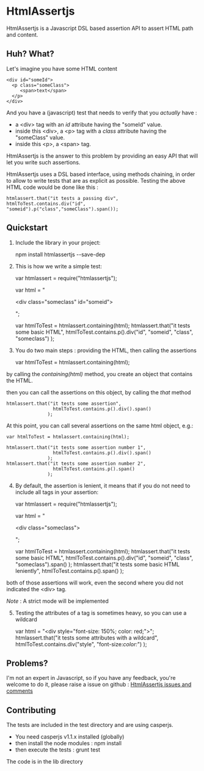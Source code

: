 HtmlAssertjs
=============

HtmlAssertjs is a Javascript DSL based assertion API to assert HTML path and content.

Huh? What?
----------

Let's imagine you have some HTML content

    <div id="someId">
      <p class="someClass">
         <span>text</span>
      </p>
    </div>

And you have a (javascript) test that needs to verify that you *actually* have :

- a &lt;div> tag with an *id* attribute having the "someId" value.
- inside this &lt;div>, a &lt;p> tag with a *class* attribute having the "someClass" value.
- inside this &lt;p>, a &lt;span> tag.


HtmlAssertjs is the answer to this problem by providing an easy API that will let you write such assertions.

HtmlAssertjs uses a DSL based interface, using methods chaining, in order to allow to write tests that are as explicit as possible.
Testing the above HTML code would be done like this :

    htmlassert.that("it tests a passing div", htmlToTest.contains.div("id", "someid").p("class","someClass").span());


Quickstart
---------------------

1) Include the library in your project:

    npm install htmlassertjs --save-dep

2) This is how we write a simple test:

    var htmlassert = require("htmlassertjs");

    var html = "<p><div class=\"someclass\" id=\"someid\"></div></p>";

    var htmlToTest = htmlassert.containing(html);
    htmlassert.that("it tests some basic HTML", 
                     htmlToTest.contains.p().div("id", "someid", "class", "someclass")
                   );
3) You do two main steps : providing the HTML, then calling the assertions

    var htmlToTest = htmlassert.containing(html);

by calling the *containing(html)* method, you create an object that contains the HTML.

then you can call the assertions on this object, by calling the *that* method

    htmlassert.that("it tests some assertion", 
                     htmlToTest.contains.p().div().span()
                   );

At this point, you can call several assertions on the same html object, e.g.:

    var htmlToTest = htmlassert.containing(html);

    htmlassert.that("it tests some assertion number 1", 
                     htmlToTest.contains.p().div().span()
                   );
    htmlassert.that("it tests some assertion number 2", 
                     htmlToTest.contains.p().span()
                   );


4) By default, the assertion is lenient, it means that if you do not need to include all tags in your assertion:

    var htmlassert = require("htmlassertjs");

    var html = "<p><div class=\"someclass\"><span></span></div></p>";

    var htmlToTest = htmlassert.containing(html);
    htmlassert.that("it tests some basic HTML", 
                     htmlToTest.contains.p().div("id", "someid", "class", "someclass").span()
                   );
    htmlassert.that("it tests some basic HTML leniently", 
                     htmlToTest.contains.p().span()
                   );

both of those assertions will work, even the second where you did not indicated the &lt;div> tag.

*Note* : A strict mode will be implemented

5) Testing the attributes of a tag is sometimes heavy, so you can use a wildcard

    var html = "<div style=\"font-size: 150%; color: red;\"></div>";
    htmlassert.that("it tests some attributes with a wildcard", 
                     htmlToTest.contains.div("style", "font-size:*color:*")
                   );


Problems?
-------------
I'm not an expert in Javascript, so if you have any feedback, you're welcome to do it, please raise a issue on github : 
[HtmlAssertjs issues and comments](https://github.com/aurbroszniowski/HtmlAssertjs/issues)

Contributing
------------

The tests are included in the test directory and are using casperjs. 

- You need casperjs v1.1.x installed (globally)
- then install the node modules : npm install
- then execute the tests : grunt test

The code is in the lib directory